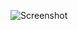 ![Screenshot](https://raw.githubusercontent.com/Cryakl/Ultimate-RAT-Collection/refs/heads/main/NjRat/njRAT%20v0.7d%20Golden%20Edition/Screenshot.png)
